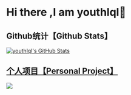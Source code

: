 # Hi there ,I am youthlql👋

<!--
**youthlql/youthlql** is a ✨ _special_ ✨ repository because its `README.md` (this file) appears on your GitHub profile.

Here are some ideas to get you started:

- 🔭 I’m currently working on ...
- 🌱 I’m currently learning ...
- 👯 I’m looking to collaborate on ...
- 🤔 I’m looking for help with ...
- 💬 Ask me about ...
- 📫 How to reach me: ...
- 😄 Pronouns: ...
- ⚡ Fun fact: ...
-->

## Github统计【Github Stats】
<a href="https://github.com/youthlql">
  <img align="center" src="https://github-readme-stats.vercel.app/api?username=youthlql&show_icons=true&line_height=27&count_private=true&title_color=ffffff&text_color=CCCCFF&icon_color=2bbc8a&bg_color=1d1f21" alt="youthlql's GitHub Stats" />


## 个人项目【Personal Project】
<a href="https://github.com/youthlql/JavaYouth">
  <img align="center" src="https://github-readme-stats.vercel.app/api/pin/?username=youthlql&show_icons=true&repo=JavaYouth&title_color=ffffff&text_color=CCCCFF&icon_color=2bbc8a&bg_color=1d1f21" />
